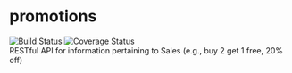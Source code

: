 # promotions
[![Build Status](https://travis-ci.org/NYU-DevOps-Fall2017-PromotionsTeam/promotions.svg?branch=master)](https://travis-ci.org/NYU-DevOps-Fall2017-PromotionsTeam/promotions)
[![Coverage Status](https://coveralls.io/repos/github/NYU-DevOps-Fall2017-PromotionsTeam/promotions/badge.svg?branch=master)](https://coveralls.io/github/NYU-DevOps-Fall2017-PromotionsTeam/promotions?branch=master)  
RESTful API for information pertaining to Sales (e.g., buy 2 get 1 free, 20% off)
